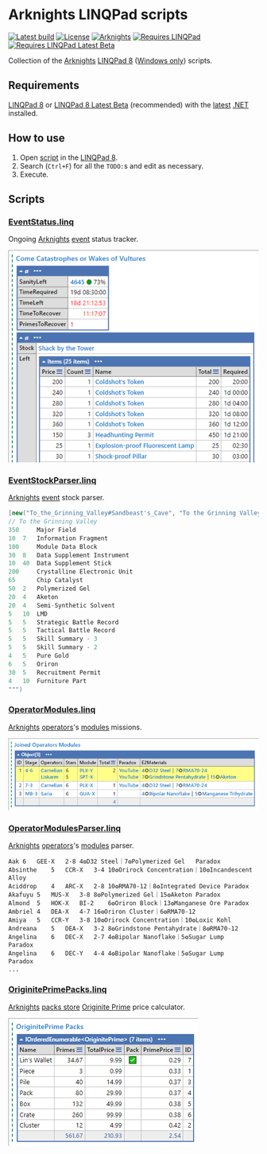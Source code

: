 ﻿# Arknights LINQPad scripts

[![Latest build](https://github.com/i2van/ArknightsLINQPad/workflows/build/badge.svg)](https://github.com/i2van/ArknightsLINQPad/actions)
[![License](https://img.shields.io/badge/license-MIT-yellow)](https://opensource.org/licenses/MIT)
[![Arknights](https://img.shields.io/badge/arknights-wiki-black)](https://arknights.wiki.gg)
[![Requires LINQPad](https://img.shields.io/badge/requires-linqpad%208-teal)](https://www.linqpad.net/Download.aspx)
[![Requires LINQPad Latest Beta](https://img.shields.io/badge/recommended-linqpad%208%20beta-blue)](https://www.linqpad.net/LINQPad8.aspx#beta)

Collection of the [Arknights](https://arknights.wiki.gg) [LINQPad 8](https://www.linqpad.net) ([Windows only](https://forum.linqpad.net/discussion/1983/roadmap-for-cross-platform-ubuntu-linux)) scripts.

## Requirements

[LINQPad 8](https://www.linqpad.net/Download.aspx) or [LINQPad 8 Latest Beta](https://www.linqpad.net/LINQPad8.aspx#beta) (recommended) with the [latest](https://dotnet.microsoft.com/en-us/download/dotnet/latest) [.NET](https://dotnet.microsoft.com/en-us/download/dotnet) installed.

## How to use

1. Open [script](#scripts) in the [LINQPad 8](https://www.linqpad.net/Download.aspx).
2. Search (`Ctrl+F`) for all the `TODO:`s and edit as necessary.
3. Execute.

## Scripts

### [EventStatus.linq](https://github.com/i2van/ArknightsLINQPad/blob/main/EventStatus.linq)

Ongoing [Arknights](https://arknights.wiki.gg) [event](https://arknights.wiki.gg/wiki/Event) status tracker.

![EventStatus.linq](img/EventStatus.png)

### [EventStockParser.linq](https://github.com/i2van/ArknightsLINQPad/blob/main/EventStockParser.linq)

[Arknights](https://arknights.wiki.gg) [event](https://arknights.wiki.gg/wiki/Event) stock parser.

```csharp
[new("To_the_Grinning_Valley#Sandbeast's_Cave", "To the Grinning Valley", "Spicy_Bottletree_Sap")] = new("""
// To the Grinning Valley
350		Major Field
10	7	Information Fragment
100		Module Data Block
30	8	Data Supplement Instrument
10	40	Data Supplement Stick
200		Crystalline Electronic Unit
65		Chip Catalyst
50	2	Polymerized Gel
20	4	Aketon
20	4	Semi-Synthetic Solvent
5	10	LMD
5	5	Strategic Battle Record
5	5	Tactical Battle Record
5	5	Skill Summary - 3
5	5	Skill Summary - 2
4	5	Pure Gold
6	5	Oriron
30	5	Recruitment Permit
4	10	Furniture Part
""")
```

### [OperatorModules.linq](https://github.com/i2van/ArknightsLINQPad/blob/main/OperatorModules.linq)

[Arknights](https://arknights.wiki.gg) [operators](https://arknights.wiki.gg/wiki/Operator)'s [modules](https://arknights.wiki.gg/wiki/Operator_Module) missions.

![OperatorModules.linq](img/OperatorModules.png)

### [OperatorModulesParser.linq](https://github.com/i2van/ArknightsLINQPad/blob/main/OperatorModulesParser.linq)

[Arknights](https://arknights.wiki.gg) [operators](https://arknights.wiki.gg/wiki/Operator)'s [modules](https://arknights.wiki.gg/wiki/Operator_Module) parser.

```text
Aak	6	GEE-X	2-8	4❂D32 Steel｜7❂Polymerized Gel	Paradox
Absinthe	5	CCR-X	3-4	10❂Orirock Concentration｜10❂Incandescent Alloy
Aciddrop	4	ARC-X	2-8	10❂RMA70-12｜8❂Integrated Device	Paradox
Akafuyu	5	MUS-X	3-8	8❂Polymerized Gel｜15❂Aketon	Paradox
Almond	5	HOK-X	BI-2	6❂Oriron Block｜13❂Manganese Ore	Paradox
Ambriel	4	DEA-X	4-7	16❂Oriron Cluster｜6❂RMA70-12
Amiya	5	CCR-Y	3-8	10❂Orirock Concentration｜10❂Loxic Kohl
Andreana	5	DEA-X	3-2	8❂Grindstone Pentahydrate｜8❂RMA70-12
Angelina	6	DEC-X	2-7	4❂Bipolar Nanoflake｜5❂Sugar Lump	Paradox
Angelina	6	DEC-Y	4-4	4❂Bipolar Nanoflake｜5❂Sugar Lump	Paradox
...
```

### [OriginitePrimePacks.linq](https://github.com/i2van/ArknightsLINQPad/blob/main/OriginitePrimePacks.linq)

[Arknights](https://arknights.wiki.gg) [packs store](https://arknights.wiki.gg/wiki/Packs_Store) [Originite Prime](https://arknights.wiki.gg/wiki/Originite_Prime) price calculator.

![OperatorModules.linq](img/OriginitePrimePacks.png)

